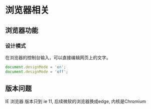 # 浏览器相关

## 浏览器功能

### 设计模式

在浏览器的控制台输入，可以直接编辑网页上的文字。

```js
document.designMode = 'on';
document.designMode = 'off';
```

## 版本问题

IE 浏览器 版本只到 ie 11, 后续微软的浏览器换成edge, 内核是Chromium

